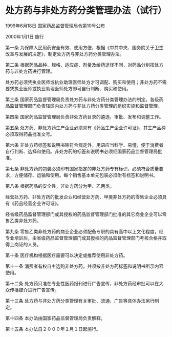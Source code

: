# 处方药与非处方药分类管理办法（试行）

1999年6月18日 国家药品监督管理局令第10号公布

2000年1月1日 施行

<!-- INFO END -->

第一条 为保障人民用药安全有效、使用方便，根据《中共中央、国务院关于卫生改革与发展的决定》，制定处方药与非处方药分类管理办法。

第二条 根据药品品种、规格、适应症、剂量及给药途径不同，对药品分别按处方药与非处方药进行管理。

处方药必须凭执业医师或执业助理医师处方才可调配、购买和使用；非处方药不需要凭执业医师或执业助理医师处方即可自行判断、购买和使用。

第三条 国家药品监督管理局负责处方药与非处方药分类管理办法的制定。各级药品监督管理部门负责辖区内处方药与非处方药分类管理的组织实施和监督管理。

第四条 国家药品监督管理局负责非处方药目录的遴选、审批、发布和调整工作。

第五条 处方药、非处方药生产企业必须具有《药品生产企业许可证》，其生产品种必须取得药品批准文号。

第六条 非处方药标签和说明书除符合规定外，用语应当科学、易懂，便于消费者自行判断、选择和使用。非处方药的标签和说明书必须经国家药品监督管理局批准。

第七条 非处方药的包装必须印有国家指定的非处方药专有标识，必须符合质量要求，方便储存、运输和使用。每个销售基本单元包装必须附有标签和说明书。

第八条 根据药品的安全性，非处方药分为甲、乙两类。

经营处方药、非处方药的批发企业和经营处方药、甲类非处方药的零售企业必须具有《药品经营企业许可证》。

经省级药品监督管理部门或其授权的药品监督管理部门批准的其它商业企业可以零售乙类非处方药。

第九条 零售乙类非处方药的商业企业必须配备专职的具有高中以上文化程度，经专业培训后，由省级药品监督管理部门或其授权的药品监督管理部门考核合格并取得上岗证的人员。

第十条 医疗机构根据医疗需要可以决定或推荐使用非处方药。

第十一条 消费者有权自主选购非处方药，并须按非处方药标签和说明书所示内容使用。

第十二条 处方药只准在专业性医药报刊进行广告宣传，非处方药经审批可以在大众传播媒介进行广告宣传。

第十三条 处方药与非处方药分类管理有关审批、流通、广告等具体办法另行制定。

第十四条 本办法由国家药品监督管理局负责解释。

第十五条 本办法自２０００年１月１日起施行。